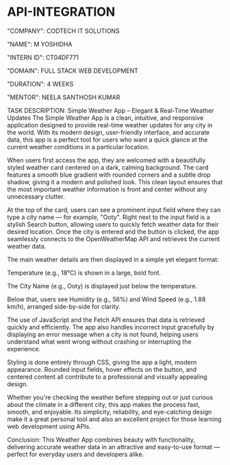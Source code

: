 # API-INTEGRATION

"COMPANY": CODTECH IT SOLUTIONS

"NAME": M YOSHIDHA

"INTERN ID": CT04DF771

"DOMAIN": FULL STACK WEB DEVELOPMENT

"DURATION": 4 WEEKS

"MENTOR": NEELA SANTHOSH KUMAR


TASK DESCRIPTION:
            Simple Weather App – Elegant & Real-Time Weather Updates
The Simple Weather App is a clean, intuitive, and responsive application designed to provide real-time weather updates for any city in the world. With its modern design, user-friendly interface, and accurate data, this app is a perfect tool for users who want a quick glance at the current weather conditions in a particular location.

When users first access the app, they are welcomed with a beautifully styled weather card centered on a dark, calming background. The card features a smooth blue gradient with rounded corners and a subtle drop shadow, giving it a modern and polished look. This clean layout ensures that the most important weather information is front and center without any unnecessary clutter.

At the top of the card, users can see a prominent input field where they can type a city name — for example, "Ooty". Right next to the input field is a stylish Search button, allowing users to quickly fetch weather data for their desired location. Once the city is entered and the button is clicked, the app seamlessly connects to the OpenWeatherMap API and retrieves the current weather data.

The main weather details are then displayed in a simple yet elegant format:

Temperature (e.g., 18°C) is shown in a large, bold font.

The City Name (e.g., Ooty) is displayed just below the temperature.

Below that, users see Humidity (e.g., 56%) and Wind Speed (e.g., 1.88 km/h), arranged side-by-side for clarity.

The use of JavaScript and the Fetch API ensures that data is retrieved quickly and efficiently. The app also handles incorrect input gracefully by displaying an error message when a city is not found, helping users understand what went wrong without crashing or interrupting the experience.

Styling is done entirely through CSS, giving the app a light, modern appearance. Rounded input fields, hover effects on the button, and centered content all contribute to a professional and visually appealing design.

Whether you're checking the weather before stepping out or just curious about the climate in a different city, this app makes the process fast, smooth, and enjoyable. Its simplicity, reliability, and eye-catching design make it a great personal tool and also an excellent project for those learning web development using APIs.

 Conclusion: This Weather App combines beauty with functionality, delivering accurate weather data in an attractive and easy-to-use format — perfect for everyday users and developers alike.


          
       
